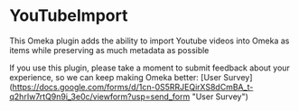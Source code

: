 # YouTubeImport
This Omeka plugin adds the ability to import Youtube videos into Omeka as items while preserving as much metadata as possible

If you use this plugin, please take a moment to submit feedback about your experience, so we can keep making Omeka better: [User Survey] (https://docs.google.com/forms/d/1cn-0S5RRJEQirXS8dCmBA_t-q2hrIw7rtQ9n9i_3e0c/viewform?usp=send_form "User Survey")
